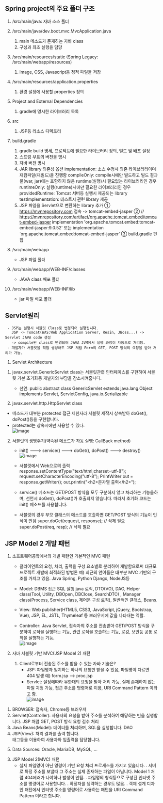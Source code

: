 ## Spring project의 주요 폴더 구조

1. /src/main/java: 자바 소스 폴더

2. /src/main/java/dev.boot.mvc.MvcApplication.java
   1) main 메소드가 존재하는 자바 class
   2) 구성과 최초 실행을 담당

3. /src/main/resources/static (Spring Legacy: /src/main/webapp/resources)
   1) Image, CSS, Javascript등 정적 파일들 저장

4. /src/main/resources/application.properties
   1) 환경 설정에 사용할 properties 정의

5. Project and External Dependencies
   1) gradle에 명시한 라이브러리 목록

6. src
   1) JSP등 리소스 디렉토리

7. build.gradle
   1) gradle build 명세, 프로젝트에 필요한 라이브러리 정의, 빌드 및 배포 설정
   2) 스프링 부트의 버전을 명시
   3) 자바 버전 명시
   4) JAR library 의존성 옵션
       implementation: 소스 수정시 의존 라이브러리이며 재컴파일(재빌드)을 진행함
       compileOnly: compile시에만 빌드하고 빌드 결과물(war, jar)에는 포함하지 않음
                         runtime(실행)시 필요없는 라이브러리인 경우 
       runtimeOnly: 실행(runtime)시에만 필요한 라이브러리인 경우
       providedRuntime: Tomcat 서버등 실행시 제공되는 library
       testImplementation: 테스트시 관련 library 제공
   5) JSP 파일을 Servlet으로 변환하는 library 추가
      ① https://mvnrepository.com 접속 -> tomcat-embed-jasper
      ② // https://mvnrepository.com/artifact/org.apache.tomcat.embed/tomcat-embed-jasper
          implementation 'org.apache.tomcat.embed:tomcat-embed-jasper:9.0.52'
          또는
          implementation 'org.apache.tomcat.embed:tomcat-embed-jasper'
      ③ build.gradle 편집
 8. /src/main/webapp
     - JSP 파일 폴더
  
 9. /src/main/webapp/WEB-INF/classes
     - JAVA class 배포 폴더

 10. /src/main/webapp/WEB-INF/lib
     - jar 파일 배포 폴더

## Servlet원리
     - JSP는 실행시 서블릿 Class로 변경되어 실행됩니다.
       JSP -> Tomcat(WAS:Web Application Server, Resin, JBoss...) -> Servlet JAVA code 생성
       -> compile된 class로 변경되어 JAVA JVM에서 실행 과정이 자동으로 처리됨.
     - 개발자가 서블릿을 직접 생성해도 JSP 처럼 Form의 GET, POST 방식의 요청을 받아 처리가 가능.
 
1. Servlet Architecture
1) javax.servlet.GenericServlet class는 서블릿관련 인터페이스를 구현하여
   서블릿 기본 초기화등 개발자의 부담을 감소시켜줍니다.
    - 선언: public abstract class GenericServlet extends java.lang.Object  implements Servlet, ServletConfig, java.io.Serializable

2) javax.servlet.http.HttpServlet class
  - 메소드가 대부분 protected 접근 제한자라 서블릿 제작시 상속받아
    doGet(), doPost()등을 구현합니다.
  - protected는 상속시에만 사용할 수 있다.<br>
![image](https://user-images.githubusercontent.com/84116509/154664621-da75c7c5-deb5-4d2f-b19e-56d1d99a18ec.png)
2. 서블릿의 생명주기(약속된 메소드가 자동 실행: CallBack method)
   - init() ---> service() ---> doGet(), doPost() ---> destroy()
   ![image](https://user-images.githubusercontent.com/84116509/154664679-471022ad-dcf0-4078-91dc-c2ad3d69817d.png)

   - 서블릿에서 Web으로의 출력
     response.setContentType("text/html;charset=utf-8");
     request.setCharacterEncoding("utf-8");
     PrintWriter out =  response.getWriter();
     out.println("\<h2>문자열 출력\</h2>");

   - service() 메소드는 GET/POST 방식을 모두 구분하지 않고 처리하는 기능을하며,
     선언시 doGet(), doPost()가 호출되지 않습니다. 따라서 초기화 코드는 init() 메소드를
     사용합니다.
 
   - 서블릿의 경우 부모 클래스의 메소드를 호출하면 GET/POST 방식의 기능이 인식이 안됨
     super.doGet(request, response); // 삭제 필요
     super.doPost(req, resp);           // 삭제 필요
     
## JSP Model 2 개발 패턴

1. 소프트웨어공학에서의 개발 패턴인 기본적인 MVC 패턴
   - 클라이언트의 요청, 처리, 출력을 구성 요소별로 분리하여 개발함으로써
     대규모 프로젝트 개발에 최적화된 방법론
      예) 최근의 언어들은 대부분 MVC 기반의 구조를 가지고 있음.
           Java Spring, Python Django, NodeJS등

   - Model: DBMS 접근 SQL 실행 java 로직, DTO(VO), DAO,
               Helper class(Tool, Utility, DBOpen, DBClose, SearchDTO)
               , Manager class(Process, Service class, 제어문 구성 로직), 일반적인 클래스, Beans.

   - View: Web publisher(HTML5, CSS3, JavaScript, jQuery, Bootstrap, Vue),
             JSP, EL, JSTL, Thymeleaf 등 브러우저에 값을 나타내는 역활.

   - Controller: Java Servlet, 접속자의 주소를 전송받아 GET/POST 방식을 구분하여
                   로직을 실행하는 기능, 관련 로직을 호출하는 기능, 로깅, 보안등 공통 로직을
                   실행하는 기능.<br>
   ![image](https://user-images.githubusercontent.com/84116509/154664862-3ad4a3c9-fd2a-421d-b9d4-2281d1e2498f.png)

2. 자바 서블릿 기반  MVC(JSP Model 2) 패턴
   1) Client로부터 전송된 주소를 받을 수 있는 자바 기술은?
       - JSP: 파일명과 일치하는 하나의 요청만 받을 수 있음, 파일명이 다르면 404 발생
         예) form.jsp --> proc.jsp
       - Servlet: 설정에따라 무한대의 요청을 받아 처리 가능, 실제 존재하지 않는 파일 지정 가능,
         접근 주소를 명령어로 이용, URI Command Pattern 이라고 함. <br>
![image](https://user-images.githubusercontent.com/84116509/154664949-131afe11-74fb-47a9-b42f-246313eb3d7d.png)
1) BROWSER: 접속자, Chrome등 브러우저
2) Servlet(Controller): 사용자의 요청을 받아 주소를 분석하여 해당하는 빈을 실행합니다.
                            JSP 처럼 GET, POST 방식 요청 접수 처리
3) Java Beans(Model): 데이터를 처리하며, SQL을 실행합니다. DAO
4) JSP(View): 처리 결과를 출력 합니다.
                 <Form>태그등을 이용하여 사용자와 입출력을 담당합니다.
5) Data Sources: Oracle, MariaDB, MySQL, ...


3. JSP Model 2(MVC) 패턴
   - 실제 파일명이 아닌 명령어 기반 요청 처리 프로세스를 가지고 있습니다. 
    . 서버로 특정 주소를 보낼때 그 주소는 실제 존재하는 파일이 아닙니다.
      Model 1 처럼 404에러가 나야하나 발생이 안됨.
    . 파일명의 형식등으로 구성된 인터넷 주소를 명령어로 사용합니다.
    . 확장자를 생략하는 경우도 많음.
    . 객체 설계 디자인 패턴에서 인터넷 주소를 명령어로 사용하는 패턴을
      URI Command Pattern 이라고 합니다.

